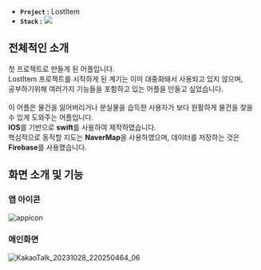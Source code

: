 - **`Project` :** LostItem <br>
- **`Stack` :**  <img src="https://img.shields.io/badge/Swift-F05138?style=for-the-badge&logo=Swift&logoColor=white">

## 전체적인 소개

첫 프로젝트로 만들게 된 어플입니다. <br>
LostItem 프로젝트를 시작하게 된 계기는 이미 대중화돼서 사용되고 있지 않으며,<br>
공부하기위해 여러가지 기능들을 포함하고 있는 어플을 만들고 싶었습니다.<br><br>
이 어플은 물건을 잃어버리거나 분실물을 습득한 사용자가 보다 원활하게 물건을 찾을 수 있게 도와주는 어플입니다. <br>
**IOS**를 기반으로 **swift**를 사용하여 제작하였습니다.<br>
핵심적으로 동작할 지도는 **NaverMap**을 사용하였으며, 데이터를 저장하는 것은 **Firebase**를 사용했습니다.<br>


## 화면 소개 및 기능


### 앱 아이콘
![appicon](https://github.com/KIMJEONGHYEON1016/LostItem/assets/127102729/97f6aac1-eb8c-4ed0-824f-67690c5e2eac)

### 메인화면
![KakaoTalk_20231028_220250464_06](https://github.com/KIMJEONGHYEON1016/LostItem/assets/127102729/c06c90cf-5fab-4990-913e-2f72cb0eeb13)
